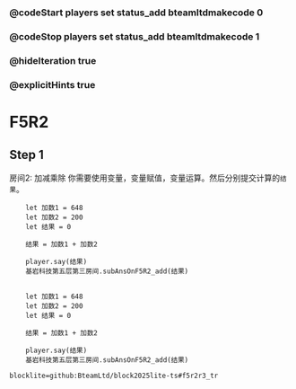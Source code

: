 ### @codeStart players set status_add bteamltdmakecode 0
### @codeStop players set status_add bteamltdmakecode 1

### @hideIteration true
### @explicitHints true

# F5R2

## Step 1
房间2: 加减乘除
你需要使用变量，变量赋值，变量运算。然后分别提交计算的``结果``。

```ghost
    let 加数1 = 648
    let 加数2 = 200
    let 结果 = 0
    
    结果 = 加数1 + 加数2

    player.say(结果)
    基岩科技第五层第三房间.subAnsOnF5R2_add(结果)
```
```template

    let 加数1 = 648
    let 加数2 = 200
    let 结果 = 0
    
    结果 = 加数1 + 加数2

    player.say(结果)
    基岩科技第五层第三房间.subAnsOnF5R2_add(结果)
```

```package
blocklite=github:BteamLtd/block2025lite-ts#f5r2r3_tr
```
